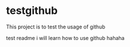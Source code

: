 # testgithub
This project is to test the usage of github

test
readme
i will learn how to use github 
hahaha
